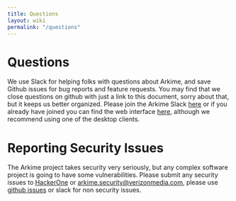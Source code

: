 ```yaml
---
title: Questions
layout: wiki
permalink: "/questions"
---
```


<div class="full-height-and-width-container with-footer p-3" markdown="1">

# Questions

We use Slack for helping folks with questions about Arkime, and save Github issues for bug reports and feature requests.
You may find that we close questions on github with just a link to this document, sorry about that, but it keeps us better organized.
Please join the Arkime Slack [here](https://slackinvite.arkime.com) or if you already have joined you can find the web interface [here](https://arkime.slack.com), although we recommend using one of the desktop clients.


# Reporting Security Issues

The Arkime project takes security very seriously, but any complex software project is going to have some vulnerabilities.
Please submit any security issues to [HackerOne](https://hackerone.com/verizonmedia) or arkime.security@verizonmedia.com, please use [github issues](https://github.com/arkime/arkime/issues) or slack for non security issues.

</div>

